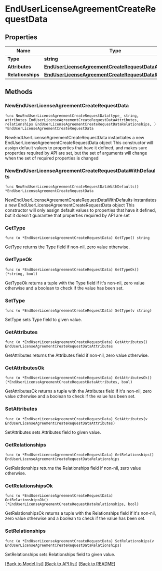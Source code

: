 # EndUserLicenseAgreementCreateRequestData

## Properties

Name | Type | Description | Notes
------------ | ------------- | ------------- | -------------
**Type** | **string** |  | 
**Attributes** | [**EndUserLicenseAgreementCreateRequestDataAttributes**](EndUserLicenseAgreementCreateRequestDataAttributes.md) |  | 
**Relationships** | [**EndUserLicenseAgreementCreateRequestDataRelationships**](EndUserLicenseAgreementCreateRequestDataRelationships.md) |  | 

## Methods

### NewEndUserLicenseAgreementCreateRequestData

`func NewEndUserLicenseAgreementCreateRequestData(type_ string, attributes EndUserLicenseAgreementCreateRequestDataAttributes, relationships EndUserLicenseAgreementCreateRequestDataRelationships, ) *EndUserLicenseAgreementCreateRequestData`

NewEndUserLicenseAgreementCreateRequestData instantiates a new EndUserLicenseAgreementCreateRequestData object
This constructor will assign default values to properties that have it defined,
and makes sure properties required by API are set, but the set of arguments
will change when the set of required properties is changed

### NewEndUserLicenseAgreementCreateRequestDataWithDefaults

`func NewEndUserLicenseAgreementCreateRequestDataWithDefaults() *EndUserLicenseAgreementCreateRequestData`

NewEndUserLicenseAgreementCreateRequestDataWithDefaults instantiates a new EndUserLicenseAgreementCreateRequestData object
This constructor will only assign default values to properties that have it defined,
but it doesn't guarantee that properties required by API are set

### GetType

`func (o *EndUserLicenseAgreementCreateRequestData) GetType() string`

GetType returns the Type field if non-nil, zero value otherwise.

### GetTypeOk

`func (o *EndUserLicenseAgreementCreateRequestData) GetTypeOk() (*string, bool)`

GetTypeOk returns a tuple with the Type field if it's non-nil, zero value otherwise
and a boolean to check if the value has been set.

### SetType

`func (o *EndUserLicenseAgreementCreateRequestData) SetType(v string)`

SetType sets Type field to given value.


### GetAttributes

`func (o *EndUserLicenseAgreementCreateRequestData) GetAttributes() EndUserLicenseAgreementCreateRequestDataAttributes`

GetAttributes returns the Attributes field if non-nil, zero value otherwise.

### GetAttributesOk

`func (o *EndUserLicenseAgreementCreateRequestData) GetAttributesOk() (*EndUserLicenseAgreementCreateRequestDataAttributes, bool)`

GetAttributesOk returns a tuple with the Attributes field if it's non-nil, zero value otherwise
and a boolean to check if the value has been set.

### SetAttributes

`func (o *EndUserLicenseAgreementCreateRequestData) SetAttributes(v EndUserLicenseAgreementCreateRequestDataAttributes)`

SetAttributes sets Attributes field to given value.


### GetRelationships

`func (o *EndUserLicenseAgreementCreateRequestData) GetRelationships() EndUserLicenseAgreementCreateRequestDataRelationships`

GetRelationships returns the Relationships field if non-nil, zero value otherwise.

### GetRelationshipsOk

`func (o *EndUserLicenseAgreementCreateRequestData) GetRelationshipsOk() (*EndUserLicenseAgreementCreateRequestDataRelationships, bool)`

GetRelationshipsOk returns a tuple with the Relationships field if it's non-nil, zero value otherwise
and a boolean to check if the value has been set.

### SetRelationships

`func (o *EndUserLicenseAgreementCreateRequestData) SetRelationships(v EndUserLicenseAgreementCreateRequestDataRelationships)`

SetRelationships sets Relationships field to given value.



[[Back to Model list]](../README.md#documentation-for-models) [[Back to API list]](../README.md#documentation-for-api-endpoints) [[Back to README]](../README.md)



